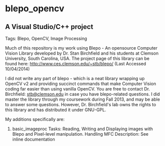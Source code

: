 blepo_opencv
============

A Visual Studio/C++ project
----------------------------
Tags: Blepo, OpenCV, Image Processing

Much of this repository is my work using Blepo - An opensource Computer Vision Library developed by Dr. Stan Birchfield and his students at Clemson University, South Carolina, USA. The project page of this library can be found here: http://www.ces.clemson.edu/~stb/blepo/ (Last Accessed 10/04/2014)

I did not write any part of blepo - which is a neat library wrapping up OpenCV v2 and providing succinct commands that make Computer Vision coding far easier than using vanilla OpenCV. You are free to contact Dr. Birchfield: stb@clemson.edu in case you have blepo-related questions. I did master the library through my coursework during Fall 2013, and may be able to answer some questions. However, Dr. Birchfield's lab owns the rights to this library and has distributed it under GNU-GPL. 

My additions specifically are:

1) basic_imageproc
Tasks: Reading, Writing and Displaying images with Blepo and Pixel-level manipulation. Handling MFC
Description: See inline documentation
